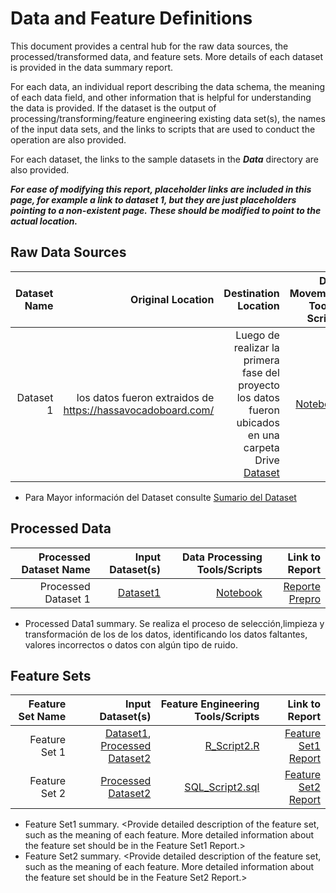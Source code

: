 # Data and Feature Definitions

This document provides a central hub for the raw data sources, the processed/transformed data, and feature sets. More details of each dataset is provided in the data summary report. 

For each data, an individual report describing the data schema, the meaning of each data field, and other information that is helpful for understanding the data is provided. If the dataset is the output of processing/transforming/feature engineering existing data set(s), the names of the input data sets, and the links to scripts that are used to conduct the operation are also provided. 

For each dataset, the links to the sample datasets in the _**Data**_ directory are also provided. 

_**For ease of modifying this report, placeholder links are included in this page, for example a link to dataset 1, but they are just placeholders pointing to a non-existent page. These should be modified to point to the actual location.**_

## Raw Data Sources

| Dataset Name | Original Location   | Destination Location  | Data Movement Tools / Scripts | Link to Report |
| ---:| ---: | ---: | ---: | -----: |
| Dataset 1 | los datos fueron extraidos de https://hassavocadoboard.com/ | Luego de realizar la primera fase del proyecto los datos fueron ubicados en una carpeta Drive [Dataset](https://docs.google.com/spreadsheets/d/1fHdpdgPA7kLffB1pF8g76FjyZfAGQoTUp6dNY12TcJc/edit?usp=sharing)| [Notebook](https://colab.research.google.com/drive/1uAxEuVDdEszRSOs4Uuo7l8dQY3mCPZCl?usp=sharing) | [Dataset 1 Report](data_dictionary.md)|

* Para Mayor información del Dataset consulte [Sumario del Dataset](data_dictionary.md)

## Processed Data
| Processed Dataset Name | Input Dataset(s)   | Data Processing Tools/Scripts | Link to Report |
| ---:| ---: | ---: | ---: | 
| Processed Dataset 1 | [Dataset1](https://docs.google.com/spreadsheets/d/1fHdpdgPA7kLffB1pF8g76FjyZfAGQoTUp6dNY12TcJc/edit?usp=sharing) |[Notebook](https://colab.research.google.com/drive/1uAxEuVDdEszRSOs4Uuo7l8dQY3mCPZCl?usp=sharing)| [Reporte Prepro](/scripts/preprocessing/Report_Prepro.txt)|

* Processed Data1 summary. Se realiza el proceso de selección,limpieza y transformación de los de los datos, identificando los datos faltantes, valores incorrectos o datos con algún tipo de ruido.


## Feature Sets

| Feature Set Name | Input Dataset(s)   | Feature Engineering Tools/Scripts | Link to Report |
| ---:| ---: | ---: | ---: | 
| Feature Set 1 | [Dataset1](link/to/dataset1/report), [Processed Dataset2](link/to/dataset2/report) | [R_Script2.R](link/to/R/script/file/in/Code) | [Feature Set1 Report](link/to/report1)|
| Feature Set 2 | [Processed Dataset2](link/to/dataset2/report) |[SQL_Script2.sql](link/to/sql/script/file/in/Code) | [Feature Set2 Report](link/to/report2)|

* Feature Set1 summary. <Provide detailed description of the feature set, such as the meaning of each feature. More detailed information about the feature set should be in the Feature Set1 Report.>
* Feature Set2 summary. <Provide detailed description of the feature set, such as the meaning of each feature. More detailed information about the feature set should be in the Feature Set2 Report.> 
